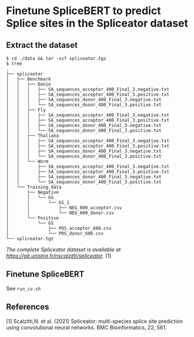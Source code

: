 # Finetune SpliceBERT to predict Splice sites in the Spliceator dataset

## Extract the dataset

```
$ cd ./data && tar -xzf spliceator.tgz
$ tree 
.
├── spliceator
│   ├── Benchmark
│   │   ├── Danio
│   │   │   ├── SA_sequences_acceptor_400_Final_3.negative.txt
│   │   │   ├── SA_sequences_acceptor_400_Final_3.positive.txt
│   │   │   ├── SA_sequences_donor_400_Final_3.negative.txt
│   │   │   └── SA_sequences_donor_400_Final_3.positive.txt
│   │   ├── Fly
│   │   │   ├── SA_sequences_acceptor_400_Final_3.negative.txt
│   │   │   ├── SA_sequences_acceptor_400_Final_3.positive.txt
│   │   │   ├── SA_sequences_donor_400_Final_3.negative.txt
│   │   │   └── SA_sequences_donor_400_Final_3.positive.txt
│   │   ├── Thaliana
│   │   │   ├── SA_sequences_acceptor_400_Final_3.negative.txt
│   │   │   ├── SA_sequences_acceptor_400_Final_3.positive.txt
│   │   │   ├── SA_sequences_donor_400_Final_3.negative.txt
│   │   │   └── SA_sequences_donor_400_Final_3.positive.txt
│   │   └── Worm
│   │       ├── SA_sequences_acceptor_400_Final_3.negative.txt
│   │       ├── SA_sequences_acceptor_400_Final_3.positive.txt
│   │       ├── SA_sequences_donor_400_Final_3.negative.txt
│   │       └── SA_sequences_donor_400_Final_3.positive.txt
│   └── Training_data
│       ├── Negative
│       │   └── GS
│       │       └── GS_1
│       │           ├── NEG_600_acceptor.csv
│       │           └── NEG_600_donor.csv
│       └── Positive
│           └── GS
│               ├── POS_acceptor_600.csv
│               └── POS_donor_600.csv
└── spliceator.tgz

```

*The complete Spliceator dataset is available at https://git.unistra.fr/nscalzitti/spliceator.* [1]

## Finetune SpliceBERT 

See `run_cv.sh`

## References

[1] Scalzitti,N. et al. (2021) Spliceator: multi-species splice site prediction using convolutional neural networks. BMC Bioinformatics, 22, 561.
